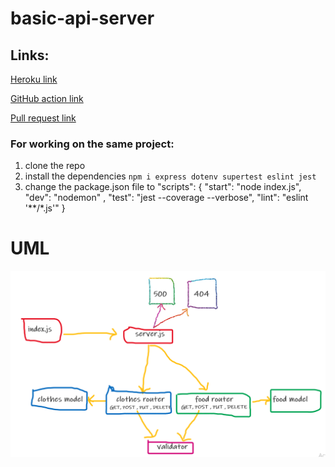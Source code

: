 # basic-api-server

## Links:

[Heroku link](https://bz-server-api-deploy-prod.herokuapp.com/) <br>

[GitHub action link](https://github.com/bahazghayar/basic-api-server/actions) <br>

[Pull request link](https://github.com/bahazghayar/basic-api-server/pull/1) <br>


### For working on the same project:

1. clone the repo
2. install the dependencies `npm i express dotenv supertest eslint jest`
3. change the package.json file to
                "scripts": {
                "start": "node index.js",
                "dev": "nodemon" ,
                "test": "jest --coverage --verbose",
                "lint": "eslint '**/*.js'"
                }

# UML

![basic-api-server](assets/basic-api-server.png)
